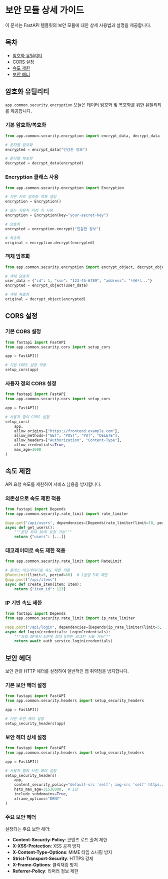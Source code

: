 # 보안 모듈 상세 가이드

이 문서는 FastAPI 템플릿의 보안 모듈에 대한 상세 사용법과 설명을 제공합니다.

## 목차

- [암호화 유틸리티](#암호화-유틸리티)
- [CORS 설정](#cors-설정)
- [속도 제한](#속도-제한)
- [보안 헤더](#보안-헤더)

## 암호화 유틸리티

`app.common.security.encryption` 모듈은 데이터 암호화 및 복호화를 위한 유틸리티를 제공합니다.

### 기본 암호화/복호화

```python
from app.common.security.encryption import encrypt_data, decrypt_data

# 문자열 암호화
encrypted = encrypt_data("민감한 정보")

# 문자열 복호화
decrypted = decrypt_data(encrypted)
```

### Encryption 클래스 사용

```python
from app.common.security.encryption import Encryption

# 기본 키로 암호화 객체 생성
encryption = Encryption()

# 또는 사용자 지정 키 사용
encryption = Encryption(key="your-secret-key")

# 암호화
encrypted = encryption.encrypt("민감한 정보")

# 복호화
original = encryption.decrypt(encrypted)
```

### 객체 암호화

```python
from app.common.security.encryption import encrypt_object, decrypt_object

# 객체 암호화
user_data = {"id": 1, "ssn": "123-45-6789", "address": "서울시..."}
encrypted = encrypt_object(user_data)

# 객체 복호화
original = decrypt_object(encrypted)
```

## CORS 설정

### 기본 CORS 설정

```python
from fastapi import FastAPI
from app.common.security.cors import setup_cors

app = FastAPI()

# 기본 CORS 설정 적용
setup_cors(app)
```

### 사용자 정의 CORS 설정

```python
from fastapi import FastAPI
from app.common.security.cors import setup_cors

app = FastAPI()

# 사용자 정의 CORS 설정
setup_cors(
    app,
    allow_origins=["https://frontend.example.com"],
    allow_methods=["GET", "POST", "PUT", "DELETE"],
    allow_headers=["Authorization", "Content-Type"],
    allow_credentials=True,
    max_age=3600
)
```

## 속도 제한

API 요청 속도를 제한하여 서비스 남용을 방지합니다.

### 의존성으로 속도 제한 적용

```python
from fastapi import Depends
from app.common.security.rate_limit import rate_limiter

@app.get("/api/users", dependencies=[Depends(rate_limiter(limit=10, period=60))])
async def get_users():
    """분당 최대 10회 요청 가능"""
    return {"users": [...]}
```

### 데코레이터로 속도 제한 적용

```python
from app.common.security.rate_limit import RateLimit

# 클래스 데코레이터로 속도 제한 적용
@RateLimit(limit=5, period=60)  # 1분당 5회 제한
@app.post("/api/items")
async def create_item(item: Item):
    return {"item_id": 123}
```

### IP 기반 속도 제한

```python
from fastapi import Depends
from app.common.security.rate_limit import ip_rate_limiter

@app.post("/api/login", dependencies=[Depends(ip_rate_limiter(limit=5, period=300))])
async def login(credentials: LoginCredentials):
    """동일 IP에서 5분에 최대 5번만 로그인 시도 가능"""
    return await auth_service.login(credentials)
```

## 보안 헤더

보안 관련 HTTP 헤더를 설정하여 일반적인 웹 취약점을 방지합니다.

### 기본 보안 헤더 설정

```python
from fastapi import FastAPI
from app.common.security.headers import setup_security_headers

app = FastAPI()

# 기본 보안 헤더 설정
setup_security_headers(app)
```

### 보안 헤더 상세 설정

```python
from fastapi import FastAPI
from app.common.security.headers import setup_security_headers

app = FastAPI()

# 사용자 정의 보안 헤더 설정
setup_security_headers(
    app,
    content_security_policy="default-src 'self'; img-src 'self' https://cdn.example.com;",
    hsts_max_age=31536000,  # 1년
    include_subdomains=True,
    xframe_options="DENY"
)
```

### 주요 보안 헤더

설정되는 주요 보안 헤더:

- **Content-Security-Policy**: 콘텐츠 로드 출처 제한
- **X-XSS-Protection**: XSS 공격 방지
- **X-Content-Type-Options**: MIME 타입 스니핑 방지
- **Strict-Transport-Security**: HTTPS 강제
- **X-Frame-Options**: 클릭재킹 방지
- **Referrer-Policy**: 리퍼러 정보 제한 
